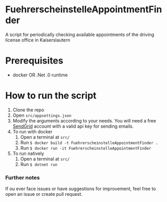 # FuehrerscheinstelleAppointmentFinder
A script for periodically checking available appointments of the driving license office in Kaiserslautern

# Prerequisites
- docker OR .Net .0 runtime

# How to run the script
1. Clone the repo
2. Open `src/appsettings.json`
3. Modify the arguments according to your needs. You will need a free [SendGrid](https://signup.sendgrid.com/) account with a valid api key for sending emails.
4. To run with docker
	1. Open a terminal at `src/`
	2. Run `$ docker build -t FuehrerscheinstelleAppointmentFinder .`
	3. Run `$ docker run -it FuehrerscheinstelleAppointmentFinder`
5. To run natively
	1. Open a terminal at `src/`
	2. Run `$ dotnet run`

### Further notes
If ou ever face issues or have suggestions for improvement, feel free to open an issue or create pull request.
